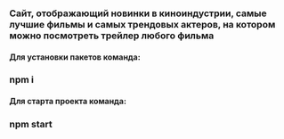 ### Сайт, отображающий новинки в киноиндустрии, самые лучшие фильмы и самых трендовых актеров, на котором можно посмотреть трейлер любого фильма

#### Для установки пакетов команда: 
### npm i

#### Для старта проекта команда:
### npm start
